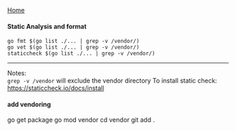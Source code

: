 [Home](../Readme.md)
#### Static Analysis and format
````
go fmt $(go list ./... | grep -v /vendor/)
go vet $(go list ./... | grep -v /vendor/)
staticcheck $(go list ./... | grep -v /vendor/)
````
<hr/>

Notes: <br/>
`grep -v /vendor` will exclude the vendor directory
To install static check: https://staticcheck.io/docs/install


#### add vendoring
go get package
go mod vendor
cd vendor
git add .